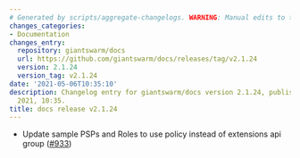 ```yaml
---
# Generated by scripts/aggregate-changelogs. WARNING: Manual edits to this files will be overwritten.
changes_categories:
- Documentation
changes_entry:
  repository: giantswarm/docs
  url: https://github.com/giantswarm/docs/releases/tag/v2.1.24
  version: 2.1.24
  version_tag: v2.1.24
date: '2021-05-06T10:35:10'
description: Changelog entry for giantswarm/docs version 2.1.24, published on 06 May
  2021, 10:35.
title: docs release v2.1.24
---
```


- Update sample PSPs and Roles to use policy instead of extensions api group ([#933](https://github.com/giantswarm/docs/pull/933))
